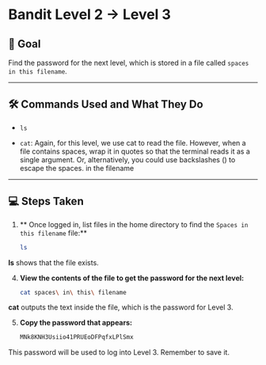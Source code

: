 
# Bandit Level 2 → Level 3

## 🎯 Goal
Find the password for the next level, which is stored in a file called `spaces in this filename`.


---

## 🛠️ Commands Used and What They Do

- `ls`

- `cat`: Again, for this level, we use cat to read the file. However, when a file contains spaces, wrap it in quotes so that the terminal reads it as a single argument.
         Or, alternatively, you could use backslashes (\) to escape the spaces. in the filename 



---

## 💻 Steps Taken

1. ** Once logged in, list files in the home directory to find the `Spaces in this filename` file:**
     ```bash
   ls
**ls** shows that the file  exists.
     
4. **View the contents of the file to get the password for the next level:**
   ```bash
   cat spaces\ in\ this\ filename
   
**cat** outputs the text inside the file, which is the password for Level 3.  

5. **Copy the password that appears:**
   ```bash
   MNk8KNH3Usiio41PRUEoDFPqfxLPlSmx

This password will be used to log into Level 3. Remember to save it.


